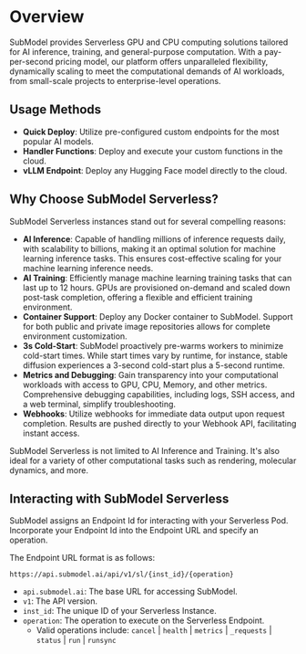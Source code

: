 # Overview

SubModel provides Serverless GPU and CPU computing solutions tailored for AI inference, training, and general-purpose computation. With a pay-per-second pricing model, our platform offers unparalleled flexibility, dynamically scaling to meet the computational demands of AI workloads, from small-scale projects to enterprise-level operations.

## Usage Methods

- **Quick Deploy**: Utilize pre-configured custom endpoints for the most popular AI models.
- **Handler Functions**: Deploy and execute your custom functions in the cloud.
- **vLLM Endpoint**: Deploy any Hugging Face model directly to the cloud.

## Why Choose SubModel Serverless?

SubModel Serverless instances stand out for several compelling reasons:

- **AI Inference**: Capable of handling millions of inference requests daily, with scalability to billions, making it an optimal solution for machine learning inference tasks. This ensures cost-effective scaling for your machine learning inference needs.
- **AI Training**: Efficiently manage machine learning training tasks that can last up to 12 hours. GPUs are provisioned on-demand and scaled down post-task completion, offering a flexible and efficient training environment.
- **Container Support**: Deploy any Docker container to SubModel. Support for both public and private image repositories allows for complete environment customization.
- **3s Cold-Start**: SubModel proactively pre-warms workers to minimize cold-start times. While start times vary by runtime, for instance, stable diffusion experiences a 3-second cold-start plus a 5-second runtime.
- **Metrics and Debugging**: Gain transparency into your computational workloads with access to GPU, CPU, Memory, and other metrics. Comprehensive debugging capabilities, including logs, SSH access, and a web terminal, simplify troubleshooting.
- **Webhooks**: Utilize webhooks for immediate data output upon request completion. Results are pushed directly to your Webhook API, facilitating instant access.

SubModel Serverless is not limited to AI Inference and Training. It's also ideal for a variety of other computational tasks such as rendering, molecular dynamics, and more.

## Interacting with SubModel Serverless

SubModel assigns an Endpoint Id for interacting with your Serverless Pod. Incorporate your Endpoint Id into the Endpoint URL and specify an operation.

The Endpoint URL format is as follows:

```
https://api.submodel.ai/api/v1/sl/{inst_id}/{operation}
```

- `api.submodel.ai`: The base URL for accessing SubModel.
- `v1`: The API version.
- `inst_id`: The unique ID of your Serverless Instance.
- `operation`: The operation to execute on the Serverless Endpoint.
  - Valid operations include: <code>cancel</code> | <code>health</code> | <code>metrics</code> | <code>_requests</code> | <code>status</code> | <code>run</code> | <code>runsync</code>

